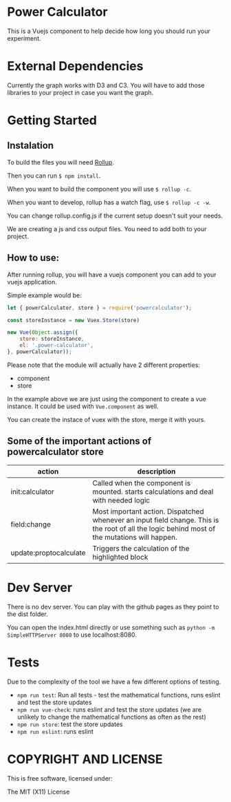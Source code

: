 # Power Calculator
This is a Vuejs component to help decide how long you should run your experiment.

# External Dependencies
Currently the graph works with D3 and C3. You will have to add those libraries to your project in case you want the graph.

# Getting Started
## Instalation
To build the files you will need [Rollup](https://rollupjs.org/).

Then you can run ```$ npm install```.

When you want to build the component you will use ```$ rollup -c```.

When you want to develop, rollup has a watch flag, use ```$ rollup -c -w```.

You can change rollup.config.js if the current setup doesn't suit your needs.

We are creating a js and css output files. You need to add both to your project.

## How to use:
After running rollup, you will have a vuejs component you can add to your vuejs application.

Simple example would be:
```js
let { powerCalculator, store } = require('powercalculator');

const storeInstance = new Vuex.Store(store)

new Vue(Object.assign({
    store: storeInstance,
    el: '.power-calculator',
}, powerCalculator));
```

Please note that the module will actually have 2 different properties:
 - component
 - store

In the example above we are just using the component to create a vue instance. It could be used with `Vue.component` as well.

You can create the instace of vuex with the store, merge it with yours.

## Some of the important actions of powercalculator store
| action | description |
| ------------- | ------------- |
| init:calculator | Called when the component is mounted. starts calculations and deal with needed logic |
| field:change | Most important action. Dispatched whenever an input field change. This is the root of all the logic behind most of the mutations will happen. |
| update:proptocalculate | Triggers the calculation of the highlighted block |

# Dev Server
There is no dev server. You can play with the github pages as they point to the dist folder.

You can open the index.html directly or use something such as `python -m SimpleHTTPServer 8080` to use localhost:8080.

# Tests
Due to the complexity of the tool we have a few different options of testing.

 - `npm run test`: Run all tests - test the mathematical functions, runs eslint and test the store updates
 - `npm run vue-check`: runs eslint and test the store updates (we are unlikely to change the mathematical functions as often as the rest)
 - `npm run store`: test the store updates
 - `npm run eslint`: runs eslint

# COPYRIGHT AND LICENSE

This is free software, licensed under:

The MIT (X11) License
